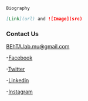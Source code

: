 ```markdown

Biography

[Link](url) and ![Image](src)
```


### Contact Us
BEhTA.lab.mu@gmail.com

-[Facebook]()

-[Twitter]()

-[Linkedin]()

-[Instagram]()
